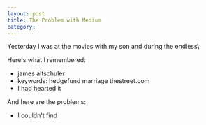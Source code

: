 ```yaml
---
layout: post
title: The Problem with Medium
category: 
---
```

Yesterday I was at the movies with my son and during the endless\

Here's what I remembered:

* james altschuler
* keywords: hedgefund marriage thestreet.com 
* I had hearted it

And here are the problems: 

* I couldn't find 